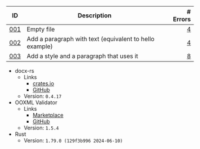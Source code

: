 ID | Description | # Errors
---|---|---:
[001] | Empty file | [4](validator/001.json)
[002] | Add a paragraph with text (equivalent to hello example) | [4](validator/002.json)
[003] | Add a style and a paragraph that uses it | [8](validator/003.json)

[001]: https://github.com/qtfkwk/docx-test/commit/cd9fda1ca3af0d6de8829eb5bd0569358247719d
[002]: https://github.com/qtfkwk/docx-test/commit/4918dc0313ec2ba244d214820db4b454fafd10c6
[003]: https://github.com/qtfkwk/docx-test/commit/c2118c143d5c0b8b0ca7adf91ec600b15246dc4f

* docx-rs
    * Links
        * [crates.io](https://crates.io/crates/docx-rs)
        * [GitHub](https://github.com/bokuweb/docx-rs)
    * Version: `0.4.17`
* OOXML Validator
    * Links
        * [Marketplace](https://marketplace.visualstudio.com/items?itemName=mikeebowen.ooxml-validator-vscode)
        * [GitHub](https://github.com/mikeebowen/ooxml-validator-vscode)
    * Version: `1.5.4`
* Rust
    * Version: `1.79.0 (129f3b996 2024-06-10)`

